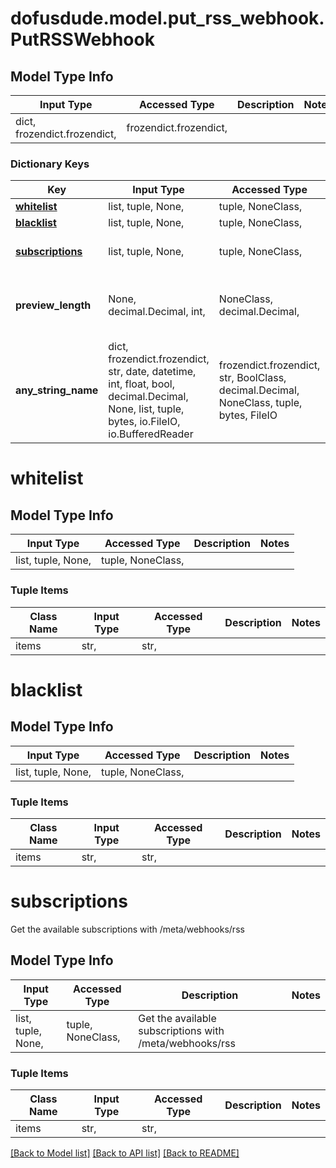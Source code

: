 # dofusdude.model.put_rss_webhook.PutRSSWebhook

## Model Type Info
Input Type | Accessed Type | Description | Notes
------------ | ------------- | ------------- | -------------
dict, frozendict.frozendict,  | frozendict.frozendict,  |  | 

### Dictionary Keys
Key | Input Type | Accessed Type | Description | Notes
------------ | ------------- | ------------- | ------------- | -------------
**[whitelist](#whitelist)** | list, tuple, None,  | tuple, NoneClass,  |  | [optional] 
**[blacklist](#blacklist)** | list, tuple, None,  | tuple, NoneClass,  |  | [optional] 
**[subscriptions](#subscriptions)** | list, tuple, None,  | tuple, NoneClass,  | Get the available subscriptions with /meta/webhooks/rss | [optional] 
**preview_length** | None, decimal.Decimal, int,  | NoneClass, decimal.Decimal,  |  | [optional] value must be a 32 bit integer
**any_string_name** | dict, frozendict.frozendict, str, date, datetime, int, float, bool, decimal.Decimal, None, list, tuple, bytes, io.FileIO, io.BufferedReader | frozendict.frozendict, str, BoolClass, decimal.Decimal, NoneClass, tuple, bytes, FileIO | any string name can be used but the value must be the correct type | [optional]

# whitelist

## Model Type Info
Input Type | Accessed Type | Description | Notes
------------ | ------------- | ------------- | -------------
list, tuple, None,  | tuple, NoneClass,  |  | 

### Tuple Items
Class Name | Input Type | Accessed Type | Description | Notes
------------- | ------------- | ------------- | ------------- | -------------
items | str,  | str,  |  | 

# blacklist

## Model Type Info
Input Type | Accessed Type | Description | Notes
------------ | ------------- | ------------- | -------------
list, tuple, None,  | tuple, NoneClass,  |  | 

### Tuple Items
Class Name | Input Type | Accessed Type | Description | Notes
------------- | ------------- | ------------- | ------------- | -------------
items | str,  | str,  |  | 

# subscriptions

Get the available subscriptions with /meta/webhooks/rss

## Model Type Info
Input Type | Accessed Type | Description | Notes
------------ | ------------- | ------------- | -------------
list, tuple, None,  | tuple, NoneClass,  | Get the available subscriptions with /meta/webhooks/rss | 

### Tuple Items
Class Name | Input Type | Accessed Type | Description | Notes
------------- | ------------- | ------------- | ------------- | -------------
items | str,  | str,  |  | 

[[Back to Model list]](../../README.md#documentation-for-models) [[Back to API list]](../../README.md#documentation-for-api-endpoints) [[Back to README]](../../README.md)

